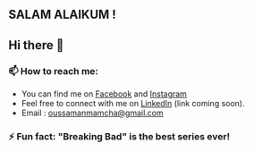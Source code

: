 ## SALAM ALAIKUM !
## Hi there 👋

<!--
**Oussamanmmh/Oussamanmmh** is a ✨ _special_ ✨ repository because its `README.md` (this file) appears on your GitHub profile.

Here are some ideas to get you started:

- 🔭 I’m currently working on ...
- 🌱 I’m currently learning ...
- 👯 I’m looking to collaborate on ...
- 🤔 I’m looking for help with ...
- 💬 Ask me about ...
- 📫 How to reach me: ...
- 😄 Pronouns: ...
-->
### 📫 How to reach me:
- You can find me on [Facebook]([https://github.com/Oussamanmmh](https://www.facebook.com/oussama.NmH.90/)) and [Instagram](https://www.instagram.com/oussama__nmh/)
- Feel free to connect with me on [LinkedIn](#) (link coming soon).
- Email : oussamanmamcha@gmail.com 
### ⚡ Fun fact: "Breaking Bad" is the best series ever!
